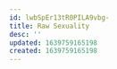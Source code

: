 ```yaml
---
id: lwbSpEr13tR0PILA9vbg-
title: Raw Sexuality
desc: ''
updated: 1639759165198
created: 1639759165198
---
```



